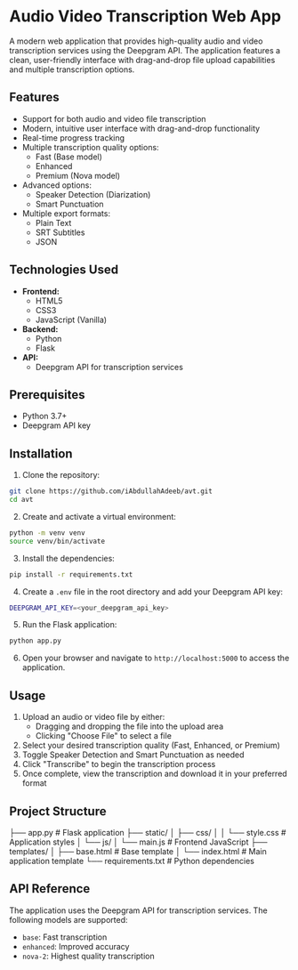 # Audio Video Transcription Web App

A modern web application that provides high-quality audio and video transcription services using the Deepgram API. The application features a clean, user-friendly interface with drag-and-drop file upload capabilities and multiple transcription options.

## Features

- Support for both audio and video file transcription
- Modern, intuitive user interface with drag-and-drop functionality
- Real-time progress tracking
- Multiple transcription quality options:
  - Fast (Base model)
  - Enhanced
  - Premium (Nova model)
- Advanced options:
  - Speaker Detection (Diarization)
  - Smart Punctuation
- Multiple export formats:
  - Plain Text
  - SRT Subtitles
  - JSON

## Technologies Used

- **Frontend:**
  - HTML5
  - CSS3
  - JavaScript (Vanilla)
- **Backend:**
  - Python
  - Flask
- **API:**
  - Deepgram API for transcription services

## Prerequisites

- Python 3.7+
- Deepgram API key

## Installation

1. Clone the repository: 

```bash
git clone https://github.com/iAbdullahAdeeb/avt.git
cd avt
```

2. Create and activate a virtual environment:

```bash
python -m venv venv
source venv/bin/activate
```

3. Install the dependencies:

```bash
pip install -r requirements.txt
```

4. Create a `.env` file in the root directory and add your Deepgram API key:

```bash
DEEPGRAM_API_KEY=<your_deepgram_api_key>
```

5. Run the Flask application:

```bash
python app.py
```

6. Open your browser and navigate to `http://localhost:5000` to access the application.


## Usage

1. Upload an audio or video file by either:
   - Dragging and dropping the file into the upload area
   - Clicking "Choose File" to select a file
2. Select your desired transcription quality (Fast, Enhanced, or Premium)
3. Toggle Speaker Detection and Smart Punctuation as needed
4. Click "Transcribe" to begin the transcription process
5. Once complete, view the transcription and download it in your preferred format

## Project Structure

├── app.py # Flask application
├── static/
│ ├── css/
│ │ └── style.css # Application styles
│ └── js/
│ └── main.js # Frontend JavaScript
├── templates/
│ ├── base.html # Base template
│ └── index.html # Main application template
└── requirements.txt # Python dependencies


## API Reference

The application uses the Deepgram API for transcription services. The following models are supported:

- `base`: Fast transcription
- `enhanced`: Improved accuracy
- `nova-2`: Highest quality transcription
